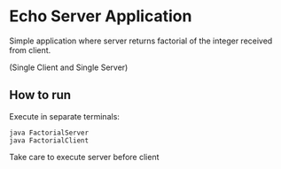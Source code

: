 # Echo Server Application
Simple application where server returns factorial of the integer received from client.

(Single Client and Single Server)

## How to run
Execute in separate terminals:
```
java FactorialServer
java FactorialClient
```

Take care to execute server before client
